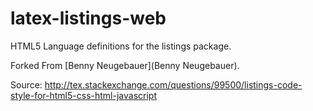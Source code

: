 # latex-listings-web
HTML5 Language definitions for the listings package.

Forked From [Benny Neugebauer](Benny Neugebauer).

Source:
http://tex.stackexchange.com/questions/99500/listings-code-style-for-html5-css-html-javascript

